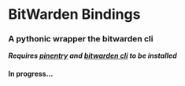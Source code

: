 # BitWarden Bindings
### A pythonic wrapper the bitwarden cli

***Requires [pinentry](https://gnupg.org/related_software/pinentry/index.html) and [bitwarden cli](https://bitwarden.com/help/article/cli/) to be installed***

#### In progress...

